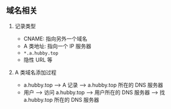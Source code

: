## 域名相关

1. 记录类型

   - CNAME: 指向另外一个域名
   - A 类地址: 指向一个 IP 服务器
   - `*.a.hubby.top`
   - 隐性 URL 等

2. A 类域名添加过程
   - a.hubby.top --> A 记录 --> a.hubby.top 所在的 DNS 服务器
   - 用户 --> 访问 a.hubby.top --> 用户所在的 DNS 服务器 --> 找 a.hubby.top 所在的 DNS 服务器

